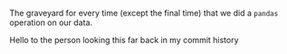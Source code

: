 The graveyard for every time (except the final time) that we did a `pandas` operation on our data.

Hello to the person looking this far back in my commit history